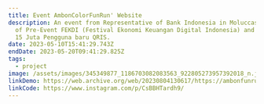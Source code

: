 ```yaml
---
title: Event AmbonColorFunRun' Website
description: An event from Representative of Bank Indonesia in Moluccas as part
  of Pre-Event FEKDI (Festival Ekonomi Keuangan Digital Indonesia) and part of
  15 Juta Pengguna baru QRIS.
date: 2023-05-10T15:41:29.743Z
endDate: 2023-05-20T09:41:29.825Z
tags:
  - project
image: /assets/images/345349877_1186703082083563_922805273957392018_n.jpg
linkDemo: https://web.archive.org/web/20230804130617/https://ambonfunrun.com/
linkCode: https://www.instagram.com/p/CsBBHTardh9/
---
```

